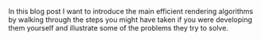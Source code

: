 

In this blog post I want to introduce the main efficient rendering algorithms by walking through the steps you might have taken if you were developing them yourself and illustrate some of the problems they try to solve.

